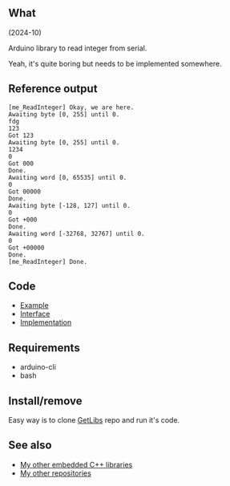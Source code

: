 ## What

(2024-10)

Arduino library to read integer from serial.

Yeah, it's quite boring but needs to be implemented somewhere.

## Reference output

```
[me_ReadInteger] Okay, we are here.
Awaiting byte [0, 255] until 0.
fdg
123
Got 123
Awaiting byte [0, 255] until 0.
1234
0
Got 000
Done.
Awaiting word [0, 65535] until 0.
0
Got 00000
Done.
Awaiting byte [-128, 127] until 0.
0
Got +000
Done.
Awaiting word [-32768, 32767] until 0.
0
Got +00000
Done.
[me_ReadInteger] Done.
```

## Code

* [Example][Example]
* [Interface][Interface]
* [Implementation][Implementation]


## Requirements

  * arduino-cli
  * bash


## Install/remove

Easy way is to clone [GetLibs][GetLibs] repo and run it's code.


## See also

* [My other embedded C++ libraries][Embedded]
* [My other repositories][Repos]

[Example]: examples/me_ReadInteger/me_ReadInteger.ino
[Interface]: src/me_ReadInteger.h
[Implementation]: src/me_ReadInteger.cpp

[GetLibs]: https://github.com/martin-eden/Embedded-Framework-GetLibs

[Embedded]: https://github.com/martin-eden/Embedded_Crafts/tree/master/Parts
[Repos]: https://github.com/martin-eden/contents
